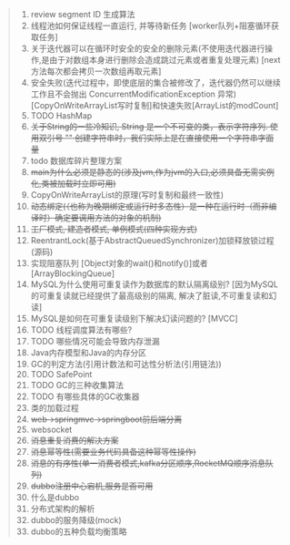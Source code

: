 > 1. review segment ID 生成算法
> 2. 线程池如何保证线程一直运行, 并等待新任务 [worker队列+阻塞循环获取任务]
> 3. 关于迭代器可以在循环时安全的安全的删除元素(不使用迭代器进行操作,是由于对数组本身进行删除会造成跳过元素或者重复处理元素) [next方法每次都会拷贝一次数组再取元素]
> 4. 安全失败(迭代过程中，即使底层的集合被修改了，迭代器仍然可以继续工作且不会抛出 ConcurrentModificationException 异常)[CopyOnWriteArrayList写时复制]和快速失败[ArrayList的modCount]
> 5. TODO HashMap
> 6. ~~关于String的一些冷知识, String 是一个不可变的类，表示字符序列. 使用双引号 "" 创建字符串时，我们实际上是在直接使用一个字符串字面量~~
> 7. todo 数据库碎片整理方案
> 8. ~~main为什么必须是静态的(涉及jvm,作为jvm的入口,必须具备无需实例化,类被加载时立即可用)~~
> 9. CopyOnWriteArrayList的原理(写时复制和最终一致性)
> 10. ~~动态绑定(（也称为晚期绑定或运行时多态性）是一种在运行时（而非编译时）确定要调用方法的对象的机制)~~
> 11. ~~工厂模式, 建造者模式, 单例模式(四种实现方式)~~
> 12. ReentrantLock(基于AbstractQueuedSynchronizer)加锁释放锁过程(源码)
> 13. 实现阻塞队列 [Object对象的wait()和notify()]或者[ArrayBlockingQueue]
> 14. MySQL为什么使用可重复读作为数据库的默认隔离级别? [因为MySQL的可重复读就已经提供了最高级别的隔离, 解决了脏读,不可重复读和幻读]
> 15. MySQL是如何在可重复读级别下解决幻读问题的? [MVCC]
> 16. TODO 线程调度算法有哪些?
> 17. TODO 哪些情况可能会导致内存泄漏
> 18. Java内存模型和Java的内存分区
> 19. GC的判定方法(引用计数法和可达性分析法(引用链法))
> 20. TODO SafePoint
> 21. TODO GC的三种收集算法
> 22. TODO 有哪些具体的GC收集器
> 23. 类的加载过程
> 24. ~~web->springmvc->springboot前后端分离~~
> 25. websocket
> 26. ~~消息重复消费的解决方案~~
> 27. ~~消息幂等性(需要业务代码具备这种幂等性操作)~~
> 28. ~~消息的有序性(单一消费者模式,kafka分区顺序,RocketMQ顺序消息队列)~~
> 29. ~~dubbo注册中心宕机,服务是否可用~~
> 30. 什么是dubbo
> 31. 分布式架构的解析
> 32. dubbo的服务降级(mock)
> 33. dubbo的五种负载均衡策略